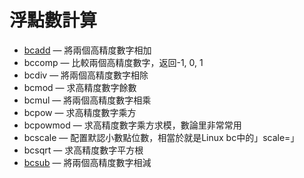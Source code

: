 # 浮點數計算

* [bcadd](http://php.net/manual/zh/function.bcadd.php) — 將兩個高精度數字相加
* bccomp — 比較兩個高精度數字，返回-1, 0, 1
* bcdiv — 將兩個高精度數字相除
* bcmod — 求高精度數字餘數
* bcmul — 將兩個高精度數字相乘
* bcpow — 求高精度數字乘方
* bcpowmod — 求高精度數字乘方求模，數論里非常常用
* bcscale — 配置默認小數點位數，相當於就是Linux bc中的」scale=」
* bcsqrt — 求高精度數字平方根
* [bcsub](http://php.net/manual/zh/function.bcsub.php) — 將兩個高精度數字相減